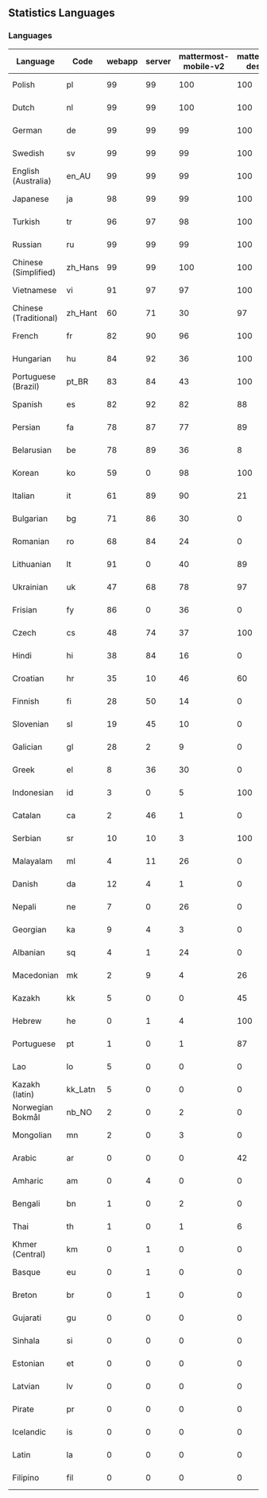 ## Statistics Languages ##
###  Languages  ###
|Language|Code|webapp|server|mattermost-mobile-v2|mattermost-desktop|playbook-webapp|calls-webapp|Total|Last Modified|
|---|---|---|---|---|---|---|---|---|---|
|Polish|pl| 99| 99| 100| 100| 0| 100| 99|2023-12-28T06:15:21.267351Z|
|Dutch|nl| 99| 99| 100| 100| 0| 100| 99|2023-12-25T12:58:32.797848Z|
|German|de| 99| 99| 99| 100| 0| 100| 99|2023-12-25T12:53:24.707474Z|
|Swedish|sv| 99| 99| 99| 100| 0| 99| 99|2023-12-25T13:00:16.846453Z|
|English (Australia)|en_AU| 99| 99| 99| 100| 0| 0| 99|2023-12-25T12:53:42.232480Z|
|Japanese|ja| 98| 99| 99| 100| 0| 100| 99|2023-12-25T12:56:20.111443Z|
|Turkish|tr| 96| 97| 98| 100| 0| 99| 97|2023-12-25T13:00:36.212958Z|
|Russian|ru| 99| 99| 99| 100| 0| 76| 96|2023-12-25T12:59:31.073761Z|
|Chinese (Simplified)|zh_Hans| 99| 99| 100| 100| 0| 100| 94|2023-12-25T13:01:04.291788Z|
|Vietnamese|vi| 91| 97| 97| 100| 0| 99| 94|2023-12-25T13:00:55.012979Z|
|Chinese (Traditional)|zh_Hant| 60| 71| 30| 97| 0| 16| 88|2023-12-21T07:01:58.284384Z|
|French|fr| 82| 90| 96| 100| 0| 58| 82|2023-12-25T12:54:43.975547Z|
|Hungarian|hu| 84| 92| 36| 100| 0| 0| 81|2023-12-25T12:55:44.657531Z|
|Portuguese (Brazil)|pt_BR| 83| 84| 43| 100| 0| 99| 80|2023-12-25T12:59:02.011134Z|
|Spanish|es| 82| 92| 82| 88| 0| 28| 79|2023-12-25T12:53:50.864556Z|
|Persian|fa| 78| 87| 77| 89| 0| 0| 75|2023-12-25T12:54:17.146721Z|
|Belarusian|be| 78| 89| 36| 8| 0| 0| 74|2023-12-25T12:52:21.117780Z|
|Korean|ko| 59| 0| 98| 100| 0| 99| 70|2023-12-25T12:57:02.874103Z|
|Italian|it| 61| 89| 90| 21| 0| 23| 70|2023-12-25T12:56:11.989974Z|
|Bulgarian|bg| 71| 86| 30| 0| 0| 0| 68|2023-12-25T12:52:29.818673Z|
|Romanian|ro| 68| 84| 24| 0| 0| 0| 65|2023-12-25T12:59:21.689109Z|
|Lithuanian|lt| 91| 0| 40| 89| 0| 88| 62|2023-12-14T13:16:37.238370Z|
|Ukrainian|uk| 47| 68| 78| 97| 0| 0| 58|2023-12-19T20:32:25.602537Z|
|Frisian|fy| 86| 0| 36| 0| 0| 0| 55|2023-12-06T07:19:26.939025Z|
|Czech|cs| 48| 74| 37| 100| 0| 99| 53|2023-12-21T12:51:54.751459Z|
|Hindi|hi| 38| 84| 16| 0| 0| 0| 46|2023-12-25T12:55:28.046504Z|
|Croatian|hr| 35| 10| 46| 60| 0| 99| 36|2023-11-24T11:38:49.446722Z|
|Finnish|fi| 28| 50| 14| 0| 0| 0| 31|2023-12-19T20:26:57.105174Z|
|Slovenian|sl| 19| 45| 10| 0| 0| 0| 23|2023-12-19T20:31:38.093585Z|
|Galician|gl| 28| 2| 9| 0| 0| 0| 18|2023-11-20T21:22:20.048285Z|
|Greek|el| 8| 36| 30| 0| 0| 0| 18|2023-12-25T12:53:33.530327Z|
|Indonesian|id| 3| 0| 5| 100| 0| 0| 14|2023-12-25T12:55:54.013670Z|
|Catalan|ca| 2| 46| 1| 0| 0| 0| 13|2023-12-19T20:25:37.213538Z|
|Serbian|sr| 10| 10| 3| 100| 0| 0| 12|2023-11-20T21:34:41.627214Z|
|Malayalam|ml| 4| 11| 26| 0| 0| 0| 9|2023-10-24T20:55:57.621229Z|
|Danish|da| 12| 4| 1| 0| 0| 0| 8|2023-12-19T20:25:52.845019Z|
|Nepali|ne| 7| 0| 26| 0| 0| 0| 7|2023-11-20T21:30:41.988684Z|
|Georgian|ka| 9| 4| 3| 0| 0| 0| 7|2023-11-20T21:25:58.799542Z|
|Albanian|sq| 4| 1| 24| 0| 0| 0| 5|2023-11-13T11:09:55.892074Z|
|Macedonian|mk| 2| 9| 4| 26| 0| 0| 5|2023-11-16T13:38:15.110899Z|
|Kazakh|kk| 5| 0| 0| 45| 0| 0| 4|2023-12-03T06:02:12.795059Z|
|Hebrew|he| 0| 1| 4| 100| 0| 0| 4|2023-11-16T13:37:22.453849Z|
|Portuguese|pt| 1| 0| 1| 87| 0| 0| 3|2023-10-30T05:05:57.136879Z|
|Lao|lo| 5| 0| 0| 0| 0| 0| 3|2023-10-09T15:20:58.408506Z|
|Kazakh (latin)|kk_Latn| 5| 0| 0| 0| 0| 0| 3|2023-10-24T20:54:35.554803Z|
|Norwegian Bokmål|nb_NO| 2| 0| 2| 0| 0| 0| 2|2023-10-24T20:56:17.583395Z|
|Mongolian|mn| 2| 0| 3| 0| 0| 0| 2|2023-11-15T16:23:04.700139Z|
|Arabic|ar| 0| 0| 0| 42| 0| 0| 1|2023-10-09T15:20:58.462991Z|
|Amharic|am| 0| 4| 0| 0| 0| 0| 1|2023-10-09T15:20:58.102825Z|
|Bengali|bn| 1| 0| 2| 0| 0| 0| 1|2023-10-09T15:20:58.129127Z|
|Thai|th| 1| 0| 1| 6| 0| 0| 1|2023-11-27T13:16:51.523833Z|
|Khmer (Central)|km| 0| 1| 0| 0| 0| 0| 0|2023-10-09T15:20:58.389365Z|
|Basque|eu| 0| 1| 0| 0| 0| 0| 0|2023-10-09T15:20:58.220029Z|
|Breton|br| 0| 1| 0| 0| 0| 0| 0|2023-10-09T15:20:58.146710Z|
|Gujarati|gu| 0| 0| 0| 0| 0| 0| 0|2023-10-09T15:20:58.279932Z|
|Sinhala|si| 0| 0| 0| 0| 0| 0| 0|2023-10-09T15:20:58.537638Z|
|Estonian|et| 0| 0| 0| 0| 0| 0| 0|2023-10-09T15:20:58.209138Z|
|Latvian|lv| 0| 0| 0| 0| 0| 0| 0|2023-10-09T15:20:58.426415Z|
|Pirate|pr| 0| 0| 0| 0| 0| 0| 0|2023-10-09T15:20:58.506339Z|
|Icelandic|is| 0| 0| 0| 0| 0| 0| 0|2023-10-09T15:20:58.340445Z|
|Latin|la| 0| 0| 0| 0| 0| 0| 0|2023-10-09T15:20:58.399153Z|
|Filipino|fil| 0| 0| 0| 0| 0| 0| 0|2023-10-09T15:20:58.242109Z|
